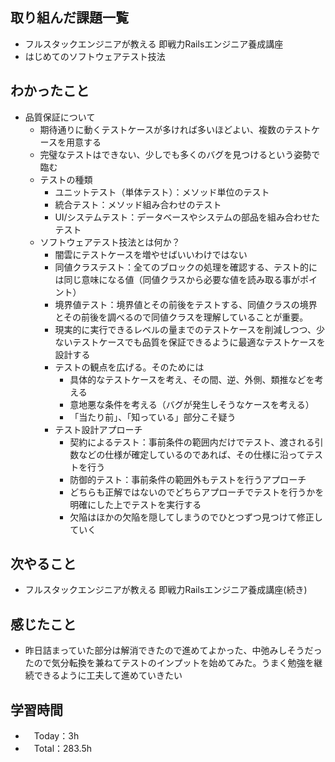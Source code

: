 ## 取り組んだ課題一覧
- フルスタックエンジニアが教える 即戦力Railsエンジニア養成講座
- はじめてのソフトウェアテスト技法

## わかったこと 
- 品質保証について
  - 期待通りに動くテストケースが多ければ多いほどよい、複数のテストケースを用意する
  - 完璧なテストはできない、少しでも多くのバグを見つけるという姿勢で臨む
  - テストの種類
    - ユニットテスト（単体テスト）：メソッド単位のテスト
    - 統合テスト：メソッド組み合わせのテスト
    - UI/システムテスト：データベースやシステムの部品を組み合わせたテスト
  - ソフトウェアテスト技法とは何か？
    - 闇雲にテストケースを増やせばいいわけではない
    - 同値クラステスト：全てのブロックの処理を確認する、テスト的には同じ意味になる値（同値クラスから必要な値を読み取る事がポイント）
    - 境界値テスト：境界値とその前後をテストする、同値クラスの境界とその前後を調べるので同値クラスを理解していることが重要。
    - 現実的に実行できるレベルの量までのテストケースを削減しつつ、少ないテストケースでも品質を保証できるように最適なテストケースを設計する
    - テストの観点を広げる。そのためには
      - 具体的なテストケースを考え、その間、逆、外側、類推などを考える
      - 意地悪な条件を考える（バグが発生しそうなケースを考える）
      - 「当たり前」、「知っている」部分こそ疑う
    - テスト設計アプローチ
      - 契約によるテスト：事前条件の範囲内だけでテスト、渡される引数などの仕様が確定しているのであれば、その仕様に沿ってテストを行う
      - 防御的テスト：事前条件の範囲外もテストを行うアプローチ
      - どちらも正解ではないのでどちらアプローチでテストを行うかを明確にした上でテストを実行する
      - 欠陥はほかの欠陥を隠してしまうのでひとつずつ見つけて修正していく

## 次やること
- フルスタックエンジニアが教える 即戦力Railsエンジニア養成講座(続き)

## 感じたこと
- 昨日詰まっていた部分は解消できたので進めてよかった、中弛みしそうだったので気分転換を兼ねてテストのインプットを始めてみた。うまく勉強を継続できるように工夫して進めていきたい

## 学習時間
- 　Today：3h
- 　Total：283.5h